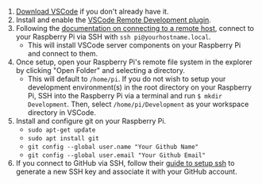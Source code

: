 1. [Download VSCode](https://code.visualstudio.com/docs/?dv=osx) if you don't already have it.
1. Install and enable the [VSCode Remote Development plugin](https://github.com/Microsoft/vscode-remote-release).
1. Following the [documentation on connecting to a remote host](https://code.visualstudio.com/docs/remote/ssh#_connect-to-a-remote-host), connect to your Raspberry Pi via SSH with `ssh pi@yourhostname.local`.
    - This will install VSCode server components on your Raspberry Pi and connect to them.
1. Once setup, open your Raspberry Pi's remote file system in the explorer by clicking "Open Folder" and selecting a directory.
    - This will default to `/home/pi`. If you do not wish to setup your development environment(s) in the root directory on your Raspberry Pi, SSH into the Raspberry Pi via a terminal and run `$ mkdir Development`. Then, select `/home/pi/Development` as your workspace directory in VSCode.
1. Install and configure git on your Raspberry Pi.
    - `sudo apt-get update`
    - `sudo apt install git`
    - `git config --global user.name "Your Github Name"`
    - `git config --global user.email "Your Github Email"`
1. If you connect to GitHub via SSH, follow their [guide to setup ssh](https://docs.github.com/en/free-pro-team@latest/github/authenticating-to-github/generating-a-new-ssh-key-and-adding-it-to-the-ssh-agent) to generate a new SSH key and associate it with your GitHub account.